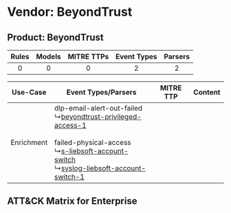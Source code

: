 Vendor: BeyondTrust
===================
Product: BeyondTrust
--------------------
| Rules | Models | MITRE TTPs | Event Types | Parsers |
|:-----:|:------:|:----------:|:-----------:|:-------:|
|   0   |   0    |     0      |      2      |    2    |

|  Use-Case  | Event Types/Parsers    | MITRE TTP | Content    |
|:----------:| ---- | --------- | ---- |
| Enrichment |  dlp-email-alert-out-failed<br> ↳[beyondtrust-privileged-access-1](Ps/pC_beyondtrustprivilegedaccess1.md)<br><br> failed-physical-access<br> ↳[s-liebsoft-account-switch](Ps/pC_sliebsoftaccountswitch.md)<br> ↳[syslog-liebsoft-account-switch-1](Ps/pC_syslogliebsoftaccountswitch1.md)<br> |    | [](RM/r_m_beyondtrust_beyondtrust_Enrichment.md) |

ATT&CK Matrix for Enterprise
----------------------------
